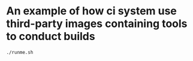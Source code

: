 # An example of how ci system use third-party images containing tools to conduct builds

`./runme.sh`
